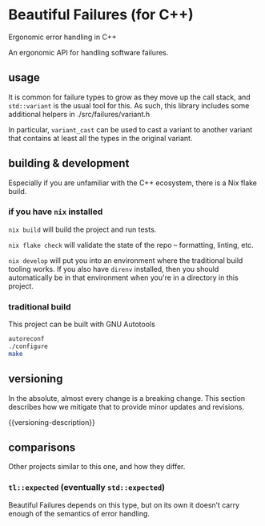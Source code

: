 # Beautiful Failures (for C++)

Ergonomic error handling in C++

An ergonomic API for handling software failures.

## usage

It is common for failure types to grow as they move up the call stack, and `std::variant` is the usual tool for this. As such, this library includes some additional helpers in ./src/failures/variant.h

In particular, `variant_cast` can be used to cast a variant to another variant that contains at least all the types in the original variant.

## building & development

Especially if you are unfamiliar with the C++ ecosystem, there is a Nix flake build.

### if you have `nix` installed

`nix build` will build the project and run tests.

`nix flake check` will validate the state of the repo – formatting, linting, etc.

`nix develop` will put you into an environment where the traditional build tooling works. If you also have `direnv` installed, then you should automatically be in that environment when you're in a directory in this project.

### traditional build

This project can be built with GNU Autotools
```bash
autoreconf
./configure
make
```

## versioning

In the absolute, almost every change is a breaking change. This section describes how we mitigate that to provide minor updates and revisions.

{{versioning-description}}

## comparisons

Other projects similar to this one, and how they differ.

### `tl::expected` (eventually `std::expected`)

Beautiful Failures depends on this type, but on its own it doesn’t carry enough of the semantics of error handling.
